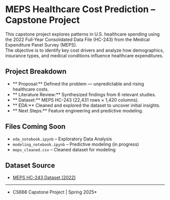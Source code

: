 # MEPS Healthcare Cost Prediction – Capstone Project

This capstone project explores patterns in U.S. healthcare spending using the 2022 Full-Year Consolidated Data File (HC-243) from the Medical Expenditure Panel Survey (MEPS).  
The objective is to identify key cost drivers and analyze how demographics, insurance types, and medical conditions influence healthcare expenditures.

## Project Breakdown

- ** Proposal:** Defined the problem — unpredictable and rising healthcare costs.
- ** Literature Review:** Synthesized findings from 6 relevant studies.
- ** Dataset:** MEPS HC-243 (22,431 rows × 1,420 columns).
- ** EDA:** Cleaned and explored the dataset to uncover initial insights.
- ** Next Steps:** Feature engineering and predictive modeling.

## Files Coming Soon

- `eda_notebook.ipynb` – Exploratory Data Analysis
- `modeling_notebook.ipynb` – Predictive modeling (in progress)
- `meps_cleaned.csv` – Cleaned dataset for modeling

## Dataset Source

- [MEPS HC-243 Dataset (2022)](https://meps.ahrq.gov/mepsweb/data_stats/download_data_files_detail.jsp?cboPufNumber=HC-243)

---

* CS668 Capstone Project | Spring 2025*
